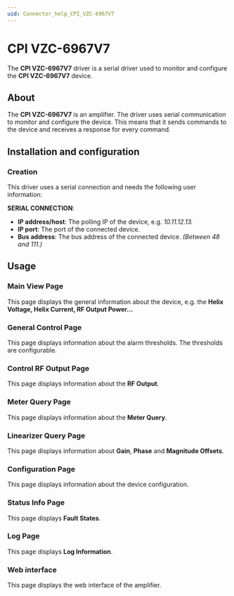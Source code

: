 ```yaml
---
uid: Connector_help_CPI_VZC-6967V7
---
```


# CPI VZC-6967V7

The **CPI VZC-6967V7** driver is a serial driver used to monitor and configure the **CPI VZC-6967V7** device.

## About

The **CPI VZC-6967V7** is an amplifier. The driver uses serial communication to monitor and configure the device. This means that it sends commands to the device and receives a response for every command.

## Installation and configuration

### Creation

This driver uses a serial connection and needs the following user information:

**SERIAL CONNECTION**:

- **IP address/host**: The polling IP of the device, e.g. *10.11.12.13.*
- **IP port**: The port of the connected device.
- **Bus address**: The bus address of the connected device. *(Between 48 and 111.)*

## Usage

### Main View Page

This page displays the general information about the device, e.g. the **Helix Voltage, Helix Current, RF Output Power...**

### General Control Page

This page displays information about the alarm thresholds. The thresholds are configurable.

### Control RF Output Page

This page displays information about the **RF Output**.

### Meter Query Page

This page displays information about the **Meter Query**.

### Linearizer Query Page

This page displays information about **Gain**, **Phase** and **Magnitude Offsets**.

### Configuration Page

This page displays information about the device configuration.

### Status Info Page

This page displays **Fault States**.

### Log Page

This page displays **Log Information**.

### Web interface

This page displays the web interface of the amplifier.
